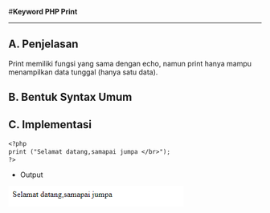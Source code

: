 #**Keyword PHP Print**
***

## **A. Penjelasan**

Print memiliki fungsi yang sama dengan echo, namun print hanya mampu menampilkan data tunggal (hanya satu data).


## **B. Bentuk Syntax Umum**

       
## **C. Implementasi**

	<?php
	print ("Selamat datang,samapai jumpa </br>");
	?>
	
* Output

![Screenshot](img/print.PNG)
